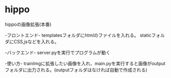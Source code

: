 # hippo
hippoの画像拡張(本番)

-フロントエンド-
templatesフォルダにhtmlのファイルを入れる。
staticフォルダにCSS,jsなどを入れる。


-バックエンド-
server.pyを実行でプログラムが動く



-使い方-
trainImgに拡張したい画像を入れ、main.pyを実行すると画像がoutputフォルダに出力される。(outputフォルダはなければ自動で作成される)

